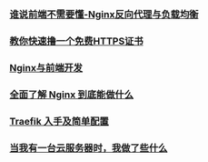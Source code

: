 ### [谁说前端不需要懂-Nginx反向代理与负载均衡](https://juejin.im/post/5b01336af265da0b8a67e5c9)
### [教你快速撸一个免费HTTPS证书](https://juejin.im/post/5b57e1c05188251afe7b922a)
### [Nginx与前端开发](https://juejin.im/post/5bacbd395188255c8d0fd4b2)
### [全面了解 Nginx 到底能做什么](https://mp.weixin.qq.com/s/BjjLYMJEgQM37luvD49Tug)
### [Traefik 入手及简单配置](https://github.com/shfshanyue/blog/blob/master/Articles/Traefik/Readme.md)
### [当我有一台云服务器时，我做了些什么](https://juejin.im/post/5c9232a8e51d45729b3b71e1)




















